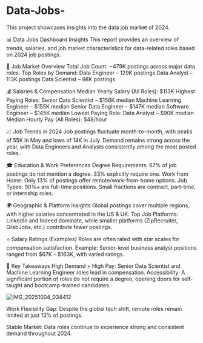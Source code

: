 # Data-Jobs-
This  project showcases insights into the data job market of 2024.


📊 Data Jobs Dashboard Insights
This report provides an overview of trends, salaries, and job market characteristics for data-related roles based on 2024 job postings.

💼 Job Market Overview
Total Job Count: ~479K postings across major data roles.
Top Roles by Demand:
Data Engineer – 129K postings
Data Analyst – 113K postings
Data Scientist – 98K postings


💰 Salaries & Compensation
Median Yearly Salary (All Roles): $113K
Highest Paying Roles:
Senior Data Scientist – $156K median
Machine Learning Engineer – $155K median
Senior Data Engineer – $147K median
Software Engineer – $145K median
Lowest Paying Role: Data Analyst – $90K median
Median Hourly Pay (All Roles): $48/hour

📈 Job Trends in 2024
Job postings fluctuate month-to-month, with peaks of 55K in May and lows of 14K in July.
Demand remains strong across the year, with Data Engineers and Analysts consistently among the most posted roles.

🎓 Education & Work Preferences
Degree Requirements:
67% of job postings do not mention a degree.
33% explicitly require one.
Work from Home:
Only 13% of postings offer remote/work-from-home options.
Job Types:
90%+ are full-time positions.
Small fractions are contract, part-time, or internship roles.

🌍 Geographic & Platform Insights
Global postings cover multiple regions, with higher salaries concentrated in the US & UK.
Top Job Platforms: LinkedIn and Indeed dominate, while smaller platforms (ZipRecruiter, GrabJobs, etc.) contribute fewer postings.

⭐ Salary Ratings (Examples)
Roles are often rated with star scales for compensation satisfaction.
Example: Senior-level business analyst positions ranged from $67K – $163K, with varied ratings.

📝 Key Takeaways
High Demand + High Pay: Senior Data Scientist and Machine Learning Engineer roles lead in compensation.
Accessibility: A significant portion of roles do not require a degree, opening doors for self-taught and bootcamp-trained candidates.

![IMG_20251004_034412](https://github.com/user-attachments/assets/af6cda17-dbee-446a-a322-c5603530ef4f)


Work Flexibility Gap: Despite the global tech shift, remote roles remain limited at just 13% of postings.

Stable Market: Data roles continue to experience strong and consistent demand throughout 2024.
